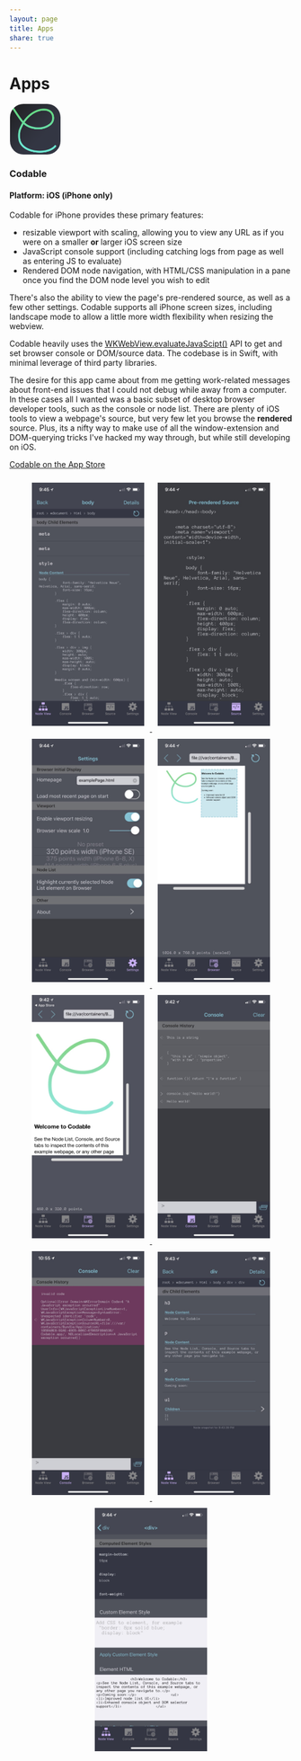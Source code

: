 ```yaml
---
layout: page
title: Apps
share: true
---
```


# Apps

<a href="(http://appstore.com/codable"><img src="/images/codable-icon.png" style="display: block; vertical-align: middle; height: 90px; border-radius: 25px; border: 1px solid transparent;"></a>
### Codable
#### Platform: iOS (iPhone only)

Codable for iPhone provides these primary features:
- resizable viewport with scaling, allowing you to view any URL as if you were on a smaller **or** larger iOS screen size
- JavaScript console support (including catching logs from page as well as entering JS to evaluate)
- Rendered DOM node navigation, with HTML/CSS manipulation in a pane once you find the DOM node level you wish to edit

There's also the ability to view the page's pre-rendered source, as well as a few other settings. Codable supports all iPhone screen sizes, including landscape mode to allow a little more width flexibility when resizing the webview.

Codable heavily uses the [WKWebView.evaluateJavaScipt()](https://developer.apple.com/documentation/webkit/wkwebview/1415017-evaluatejavascript) API to get and set browser console or DOM/source data. The codebase is in Swift, with minimal leverage of third party libraries.

The desire for this app came about from me getting work-related messages about front-end issues that I could not debug while away from a computer. In these cases all I wanted was a basic subset of desktop browser developer tools, such as the console or node list. There are plenty of iOS tools to view a webpage's source, but very few let you browse the **rendered** source. Plus, its a nifty way to make use of all the window-extension and DOM-querying tricks I've hacked my way through, but while still developing on iOS.

[Codable on the App Store](http://appstore.com/codable)

<div style="margin: 0 auto; text-align: center;">
<a href="/images/UNADJUSTEDNONRAW_thumb_227d.jpg" target="_blank">
<img src="/images/UNADJUSTEDNONRAW_thumb_227d.jpg" style="width: 200px; height: auto; padding: 10px; display: inline-block" alt="Codable screenshot" class="image-md">
</a>
<a href="/images/UNADJUSTEDNONRAW_thumb_227a.jpg" target="_blank">
<img src="/images/UNADJUSTEDNONRAW_thumb_227a.jpg" style="width: 200px; height: auto; padding: 10px; display: inline-block" alt="Codable screenshot" class="image-md">
</a>
<a href="/images/UNADJUSTEDNONRAW_thumb_227b.jpg" target="_blank">
<img src="/images/UNADJUSTEDNONRAW_thumb_227b.jpg" style="width: 200px; height: auto; padding: 10px; display: inline-block" alt="Codable screenshot" class="image-md">
</a>
<a href="/images/UNADJUSTEDNONRAW_thumb_227c.jpg" target="_blank">
<img src="/images/UNADJUSTEDNONRAW_thumb_227c.jpg" style="width: 200px; height: auto; padding: 10px; display: inline-block" alt="Codable screenshot" class="image-md">
</a>
<a href="/images/UNADJUSTEDNONRAW_thumb_2276.jpg" target="_blank">
<img src="/images/UNADJUSTEDNONRAW_thumb_2276.jpg" style="width: 200px; height: auto; padding: 10px; display: inline-block" alt="Codable screenshot" class="image-md">
</a>
<a href="/images/UNADJUSTEDNONRAW_thumb_2277.jpg" target="_blank">
<img src="/images/UNADJUSTEDNONRAW_thumb_2277.jpg" style="width: 200px; height: auto; padding: 10px; display: inline-block" alt="Codable screenshot" class="image-md">
<a href="/images/UNADJUSTEDNONRAW_thumb_2280.jpg" target="_blank">
<img src="/images/UNADJUSTEDNONRAW_thumb_2280.jpg" style="width: 200px; height: auto; padding: 10px; display: inline-block" alt="Codable screenshot" class="image-md">
</a>
</a>
<a href="/images/UNADJUSTEDNONRAW_thumb_2278.jpg" target="_blank">
<img src="/images/UNADJUSTEDNONRAW_thumb_2278.jpg" style="width: 200px; height: auto; padding: 10px; display: inline-block" alt="Codable screenshot" class="image-md">
</a>
<a href="/images/UNADJUSTEDNONRAW_thumb_2279.jpg" target="_blank">
<img src="/images/UNADJUSTEDNONRAW_thumb_2279.jpg" style="width: 200px; height: auto; padding: 10px; display: inline-block" alt="Codable screenshot" class="image-md">
</a>
</div>



